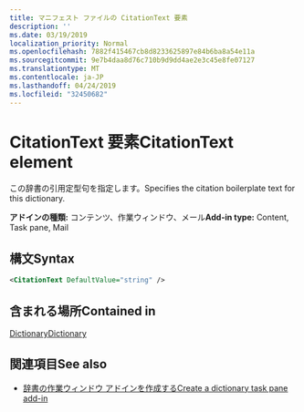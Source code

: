 ```yaml
---
title: マニフェスト ファイルの CitationText 要素
description: ''
ms.date: 03/19/2019
localization_priority: Normal
ms.openlocfilehash: 7882f415467cb8d8233625897e84b6ba8a54e11a
ms.sourcegitcommit: 9e7b4daa8d76c710b9d9dd4ae2e3c45e8fe07127
ms.translationtype: MT
ms.contentlocale: ja-JP
ms.lasthandoff: 04/24/2019
ms.locfileid: "32450682"
---
```

# <a name="citationtext-element"></a><span data-ttu-id="e3972-102">CitationText 要素</span><span class="sxs-lookup"><span data-stu-id="e3972-102">CitationText element</span></span>

<span data-ttu-id="e3972-103">この辞書の引用定型句を指定します。</span><span class="sxs-lookup"><span data-stu-id="e3972-103">Specifies the citation boilerplate text for this dictionary.</span></span>

<span data-ttu-id="e3972-104">**アドインの種類:** コンテンツ、作業ウィンドウ、メール</span><span class="sxs-lookup"><span data-stu-id="e3972-104">**Add-in type:** Content, Task pane, Mail</span></span>

## <a name="syntax"></a><span data-ttu-id="e3972-105">構文</span><span class="sxs-lookup"><span data-stu-id="e3972-105">Syntax</span></span>

```XML
<CitationText DefaultValue="string" />
```

## <a name="contained-in"></a><span data-ttu-id="e3972-106">含まれる場所</span><span class="sxs-lookup"><span data-stu-id="e3972-106">Contained in</span></span>

[<span data-ttu-id="e3972-107">Dictionary</span><span class="sxs-lookup"><span data-stu-id="e3972-107">Dictionary</span></span>](dictionary.md)

## <a name="see-also"></a><span data-ttu-id="e3972-108">関連項目</span><span class="sxs-lookup"><span data-stu-id="e3972-108">See also</span></span>

- [<span data-ttu-id="e3972-109">辞書の作業ウィンドウ アドインを作成する</span><span class="sxs-lookup"><span data-stu-id="e3972-109">Create a dictionary task pane add-in</span></span>](/office/dev/add-ins/word/dictionary-task-pane-add-ins)
